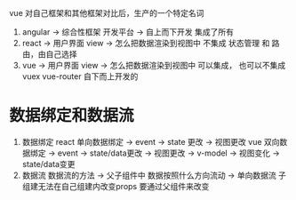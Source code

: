 vue 对自己框架和其他框架对比后，生产的一个特定名词

1. angular  -> 综合性框架 开发平台 -> 自上而下开发 集成了所有
2. react -> 用户界面 view -> 怎么把数据渲染到视图中 不集成 状态管理 和 路由，由自己选择
3. vue -> 用户界面 view -> 怎么把数据渲染到视图中 可以集成， 也可以不集成vuex vue-router
	自下而上开发的

# 数据绑定和数据流

1. 数据绑定
react 单向数据绑定 -> event -> state 更改 -> 视图更改
vue  双向数据绑定
		-> event -> state/data更改 -> 视图更改
		-> v-model -> 视图变化 -> state/data变更
2. 数据流
	数据流的方法 -> 父子组件中 数据按照什么方向流动
	-> 单向数据流 子组建无法在自己组建内改变props 要通过父组件来改变
